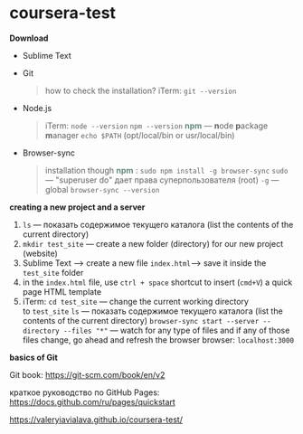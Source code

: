 # coursera-test
**Download** 
- Sublime Text

- Git
	> how to check the installation?
	> iTerm: `git --version`

- Node.js
	> iTerm: `node --version`
	> `npm --version`
	> <b style="color:#638878">npm</b> — **n**ode **p**ackage **m**anager 
	> `echo $PATH` (opt/local/bin or usr/local/bin)

- Browser-sync

	> installation though <b style="color:#638878">npm</b> :
	> `sudo npm install -g browser-sync`
	> `sudo` — "superuser do" дает права суперпользователя (root)
	> `-g` — global
	> `browser-sync --version`



**creating a new project and a server**
1. `ls` — показать содержимое текущего каталога (list the contents of the current directory)
2. `mkdir test_site` — create a new folder (directory) for our new project (website)
3. Sublime Text  —> create a new file `index.html`—> save it inside the `test_site` folder
4. in the `index.html` file, use `ctrl + space` shortcut to insert (`cmd+V`) a quick page HTML template
5. iTerm: `cd test_site` — change the current working directory to `test_site`
	 `ls` — показать содержимое текущего каталога (list the contents of the current directory)
	 `browser-sync start --server --directory --files "*"` — watch for any type of files and if any of those files change, go ahead and refresh the browser
	 browser: `localhost:3000`

**basics of Git**

Git book: https://git-scm.com/book/en/v2

краткое руководство по GitHub Pages: https://docs.github.com/ru/pages/quickstart

https://valeryiavialava.github.io/coursera-test/
